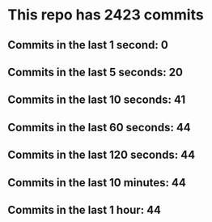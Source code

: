 # This repo has 2423 commits

## Commits in the last 1 second: 0
## Commits in the last 5 seconds: 20
## Commits in the last 10 seconds: 41
## Commits in the last 60 seconds: 44
## Commits in the last 120 seconds: 44
## Commits in the last 10 minutes: 44
## Commits in the last 1 hour: 44
